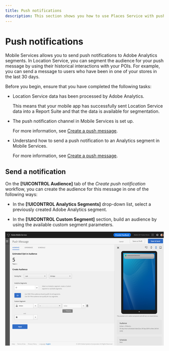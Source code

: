 ```yaml
---
title: Push notifications
description: This section shows you how to use Places Service with push notifications.
---
```


# Push notifications

Mobile Services allows you to send push notifications to Adobe Analytics segments. In Location Service, you can segment the audience for your push message by using their historical interactions with your POIs. For example, you can send a message to users who have been in one of your stores in the last 30 days.

Before you begin, ensure that you have completed the following tasks:

* Location Service data has been processed by Adobe Analytics.

  This means that your mobile app has successfully sent Location Service data into a Report Suite and that the data is available for segmentation.

* The push notification channel in Mobile Services is set up.

  For more information, see [Create a push message](https://docs.adobe.com/content/help/en/mobile-services/using/manage-app-settings-ug/configuring-app/prerequisites-push-messaging.html).

* Understand how to send a push notification to an Analytics segment in Mobile Services.

  For more information, see [Create a push message](https://docs.adobe.com/content/help/en/mobile-services/using/messaging-ug/push-messages/t-create-push-message.html).

## Send a notification

On the **[!UICONTROL Audience]** tab of the *Create push notification* workflow, you can create the audience for this message in one of the following ways:

* In the **[!UICONTROL Analytics Segments]** drop-down list, select a previously created Adobe Analytics segment.

* In the **[!UICONTROL Custom Segment]** section, build an audience by using the available custom segment parameters.

![setting up a push message](/help/assets/push-set-up.png)
